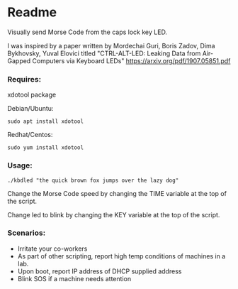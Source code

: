 # Readme
Visually send Morse Code from the caps lock key LED.  

I was inspired by a paper written by Mordechai Guri, Boris Zadov, Dima Bykhovsky, Yuval Elovici titled "CTRL-ALT-LED: Leaking Data from Air-Gapped Computers via Keyboard LEDs" https://arxiv.org/pdf/1907.05851.pdf

### Requires:

xdotool package

Debian/Ubuntu:
```
sudo apt install xdotool
```  
Redhat/Centos:
```
sudo yum install xdotool
```
### Usage:
```
./kbdled "the quick brown fox jumps over the lazy dog"
```
Change the Morse Code speed by changing the TIME variable at the top of the script.

Change led to blink by changing the KEY variable at the top of the script.

### Scenarios:
* Irritate your co-workers
* As part of other scripting, report high temp conditions of machines in a lab. 
* Upon boot, report IP address of DHCP supplied address
* Blink SOS if a machine needs attention
